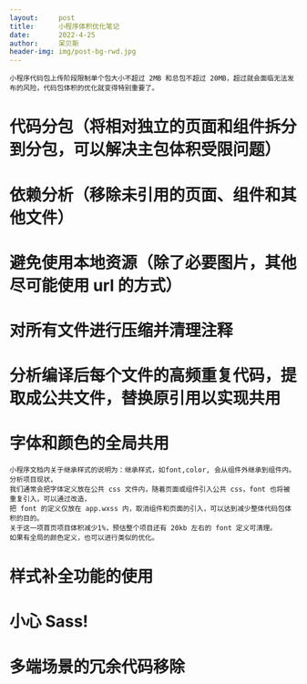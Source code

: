 ```yaml
---
layout:     post
title:      小程序体积优化笔记
date:       2022-4-25
author:     呆贝斯
header-img: img/post-bg-rwd.jpg
---
```

```
小程序代码包上传阶段限制单个包大小不超过 2MB 和总包不超过 20MB，超过就会面临无法发布的风险，代码包体积的优化就变得特别重要了。
```
# 代码分包（将相对独立的页面和组件拆分到分包，可以解决主包体积受限问题）

# 依赖分析（移除未引用的页面、组件和其他文件）

# 避免使用本地资源（除了必要图片，其他尽可能使用 url 的方式）

# 对所有文件进行压缩并清理注释

# 分析编译后每个文件的高频重复代码，提取成公共文件，替换原引用以实现共用

# 字体和颜色的全局共用
    小程序文档内关于继承样式的说明为：继承样式，如font,color, 会从组件外继承到组件内。分析项目现状，
    我们通常会把字体定义放在公共 css 文件内，随着页面或组件引入公共 css，font 也将被重复引入，可以通过改造，
    把 font 的定义仅放在 app.wxss 内，取消组件和页面的引入，可以达到减少整体代码包体积的目的。
    关于这一项首页项目体积减少1%，预估整个项目还有 20kb 左右的 font 定义可清理。
    如果有全局的颜色定义，也可以进行类似的优化。

# 样式补全功能的使用

# 小心 Sass!

# 多端场景的冗余代码移除